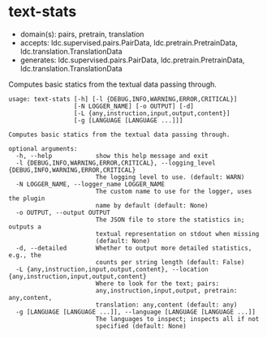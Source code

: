# text-stats

* domain(s): pairs, pretrain, translation
* accepts: ldc.supervised.pairs.PairData, ldc.pretrain.PretrainData, ldc.translation.TranslationData
* generates: ldc.supervised.pairs.PairData, ldc.pretrain.PretrainData, ldc.translation.TranslationData

Computes basic statics from the textual data passing through.

```
usage: text-stats [-h] [-l {DEBUG,INFO,WARNING,ERROR,CRITICAL}]
                  [-N LOGGER_NAME] [-o OUTPUT] [-d]
                  [-L {any,instruction,input,output,content}]
                  [-g [LANGUAGE [LANGUAGE ...]]]

Computes basic statics from the textual data passing through.

optional arguments:
  -h, --help            show this help message and exit
  -l {DEBUG,INFO,WARNING,ERROR,CRITICAL}, --logging_level {DEBUG,INFO,WARNING,ERROR,CRITICAL}
                        The logging level to use. (default: WARN)
  -N LOGGER_NAME, --logger_name LOGGER_NAME
                        The custom name to use for the logger, uses the plugin
                        name by default (default: None)
  -o OUTPUT, --output OUTPUT
                        The JSON file to store the statistics in; outputs a
                        textual representation on stdout when missing
                        (default: None)
  -d, --detailed        Whether to output more detailed statistics, e.g., the
                        counts per string length (default: False)
  -L {any,instruction,input,output,content}, --location {any,instruction,input,output,content}
                        Where to look for the text; pairs:
                        any,instruction,input,output, pretrain: any,content,
                        translation: any,content (default: any)
  -g [LANGUAGE [LANGUAGE ...]], --language [LANGUAGE [LANGUAGE ...]]
                        The languages to inspect; inspects all if not
                        specified (default: None)
```
